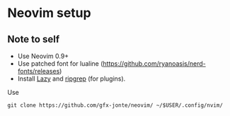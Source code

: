 # Neovim setup
## Note to self
- Use Neovim 0.9+
- Use patched font for lualine (https://github.com/ryanoasis/nerd-fonts/releases)
- Install [Lazy](https://github.com/folke/lazy.nvim) and [ripgrep](https://github.com/BurntSushi/ripgrep) (for plugins).

Use

    git clone https://github.com/gfx-jonte/neovim/ ~/$USER/.config/nvim/
